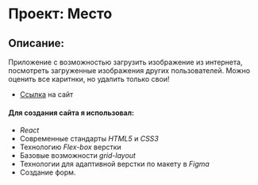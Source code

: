 # Проект: Место

## Описание:
Приложение с возможностью загрузить изображение из интернета, посмотреть загруженные изображения других пользователей.
Можно оценить все каритнки, но удалить только свои!
* [Ссылка](https://selvetarm90.github.io/mesto-react/) на сайт

#### Для создания сайта я использовал:
* *React*
* Современные стандарты *HTML5* и *СSS3*
* Технологию *Flex-box* верстки
* Базовые возможности *grid-layout*
* Технологии для адаптивной верстки по макету в *Figma*
* Создание форм.
